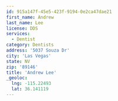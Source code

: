 ```yaml
---
id: 915a147f-45e5-423f-9194-0e2ca47dae21
first_name: Andrew
last_name: Lee
license: DDS
services:
  - Dentist
category: Dentists
address: '5037 Souza Dr'
city: 'Las Vegas'
state: NV
zip: '89146'
title: 'Andrew Lee'
_geoloc:
  lng: -115.22493
  lat: 36.141119
---
```

